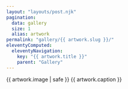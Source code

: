 ```yaml
---
layout: "layouts/post.njk"
pagination:
  data: gallery
  size: 1
  alias: artwork
permalink: "gallery/{{ artwork.slug }}/"
eleventyComputed:
  eleventyNavigation:
    key: "{{ artwork.title }}"
    parent: "Gallery"
---
```


{{ artwork.image | safe }}
{{ artwork.caption }}
